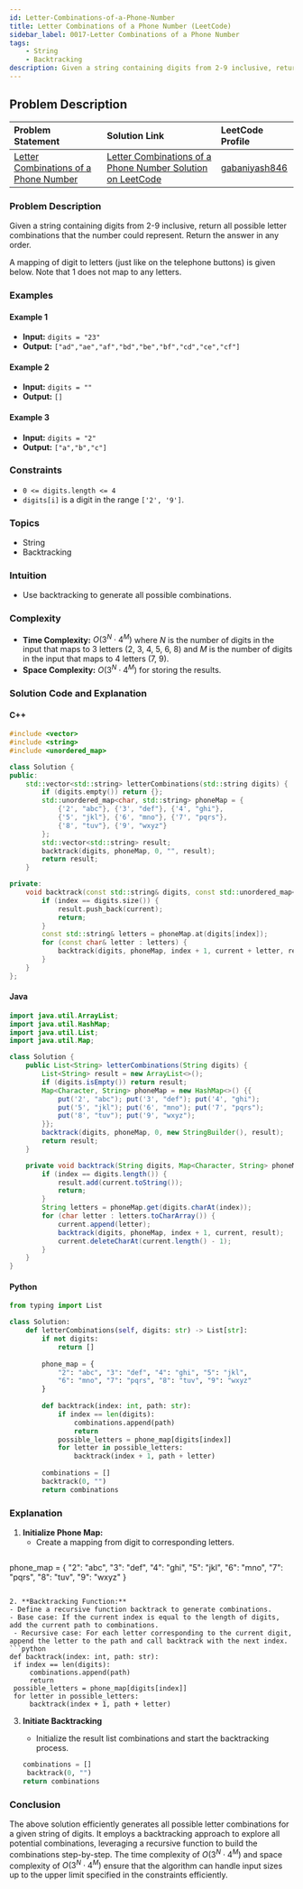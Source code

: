 ```yaml
---
id: Letter-Combinations-of-a-Phone-Number
title: Letter Combinations of a Phone Number (LeetCode)
sidebar_label: 0017-Letter Combinations of a Phone Number
tags:
    - String
    - Backtracking
description: Given a string containing digits from 2-9 inclusive, return all possible letter combinations that the number could represent.
---
```


## Problem Description

| Problem Statement                                                                                           | Solution Link                                                                                                                               | LeetCode Profile                                   |
| :----------------------------------------------------------------------------------------------------------- | :------------------------------------------------------------------------------------------------------------------------------------------ | :------------------------------------------------- |
| [Letter Combinations of a Phone Number](https://leetcode.com/problems/letter-combinations-of-a-phone-number/) | [Letter Combinations of a Phone Number Solution on LeetCode](https://leetcode.com/problems/letter-combinations-of-a-phone-number/solutions/) | [gabaniyash846](https://leetcode.com/u/gabaniyash846/) |

### Problem Description

Given a string containing digits from 2-9 inclusive, return all possible letter combinations that the number could represent. Return the answer in any order.

A mapping of digit to letters (just like on the telephone buttons) is given below. Note that 1 does not map to any letters.


### Examples

#### Example 1
- **Input:** `digits = "23"`
- **Output:** `["ad","ae","af","bd","be","bf","cd","ce","cf"]`

#### Example 2
- **Input:** `digits = ""`
- **Output:** `[]`

#### Example 3
- **Input:** `digits = "2"`
- **Output:** `["a","b","c"]`

### Constraints
- `0 <= digits.length <= 4`
- `digits[i]` is a digit in the range `['2', '9']`.

### Topics
- String
- Backtracking

### Intuition
- Use backtracking to generate all possible combinations.

### Complexity
- **Time Complexity:** $O(3^N \cdot 4^M)$ where $N$ is the number of digits in the input that maps to 3 letters (2, 3, 4, 5, 6, 8) and $M$ is the number of digits in the input that maps to 4 letters (7, 9).
- **Space Complexity:** $O(3^N \cdot 4^M)$ for storing the results.

### Solution Code and Explanation

#### C++

```cpp
#include <vector>
#include <string>
#include <unordered_map>

class Solution {
public:
    std::vector<std::string> letterCombinations(std::string digits) {
        if (digits.empty()) return {};
        std::unordered_map<char, std::string> phoneMap = {
            {'2', "abc"}, {'3', "def"}, {'4', "ghi"},
            {'5', "jkl"}, {'6', "mno"}, {'7', "pqrs"},
            {'8', "tuv"}, {'9', "wxyz"}
        };
        std::vector<std::string> result;
        backtrack(digits, phoneMap, 0, "", result);
        return result;
    }

private:
    void backtrack(const std::string& digits, const std::unordered_map<char, std::string>& phoneMap, int index, std::string current, std::vector<std::string>& result) {
        if (index == digits.size()) {
            result.push_back(current);
            return;
        }
        const std::string& letters = phoneMap.at(digits[index]);
        for (const char& letter : letters) {
            backtrack(digits, phoneMap, index + 1, current + letter, result);
        }
    }
};
```

#### Java

```java
import java.util.ArrayList;
import java.util.HashMap;
import java.util.List;
import java.util.Map;

class Solution {
    public List<String> letterCombinations(String digits) {
        List<String> result = new ArrayList<>();
        if (digits.isEmpty()) return result;
        Map<Character, String> phoneMap = new HashMap<>() {{
            put('2', "abc"); put('3', "def"); put('4', "ghi");
            put('5', "jkl"); put('6', "mno"); put('7', "pqrs");
            put('8', "tuv"); put('9', "wxyz");
        }};
        backtrack(digits, phoneMap, 0, new StringBuilder(), result);
        return result;
    }

    private void backtrack(String digits, Map<Character, String> phoneMap, int index, StringBuilder current, List<String> result) {
        if (index == digits.length()) {
            result.add(current.toString());
            return;
        }
        String letters = phoneMap.get(digits.charAt(index));
        for (char letter : letters.toCharArray()) {
            current.append(letter);
            backtrack(digits, phoneMap, index + 1, current, result);
            current.deleteCharAt(current.length() - 1);
        }
    }
}

```

#### Python

```python
from typing import List

class Solution:
    def letterCombinations(self, digits: str) -> List[str]:
        if not digits:
            return []
        
        phone_map = {
            "2": "abc", "3": "def", "4": "ghi", "5": "jkl",
            "6": "mno", "7": "pqrs", "8": "tuv", "9": "wxyz"
        }
        
        def backtrack(index: int, path: str):
            if index == len(digits):
                combinations.append(path)
                return
            possible_letters = phone_map[digits[index]]
            for letter in possible_letters:
                backtrack(index + 1, path + letter)
        
        combinations = []
        backtrack(0, "")
        return combinations

```

### Explanation

1. **Initialize Phone Map:**
   - Create a mapping from digit to corresponding letters.
   ``` python
  phone_map = {
    "2": "abc", "3": "def", "4": "ghi", "5": "jkl",
    "6": "mno", "7": "pqrs", "8": "tuv", "9": "wxyz"
   }
   ```

2. **Backtracking Function:**
   - Define a recursive function backtrack to generate combinations.
   - Base case: If the current index is equal to the length of digits, add the current path to combinations.
    - Recursive case: For each letter corresponding to the current digit, append the letter to the path and call backtrack with the next index.
 ```python
def backtrack(index: int, path: str):
    if index == len(digits):
        combinations.append(path)
        return
    possible_letters = phone_map[digits[index]]
    for letter in possible_letters:
        backtrack(index + 1, path + letter)
 ```


3. **Initiate Backtracking**
   - Initialize the result list combinations and start the backtracking process.
   
   ```python
   combinations = []
    backtrack(0, "")
   return combinations
   ```



### Conclusion

The above solution efficiently generates all possible letter combinations for a given string of digits. It employs a backtracking approach to explore all potential combinations, leveraging a recursive function to build the combinations step-by-step. The time complexity of $O(3^N \cdot 4^M)$ and space complexity of $O(3^N \cdot 4^M)$ ensure that the algorithm can handle input sizes up to the upper limit specified in the constraints efficiently.
